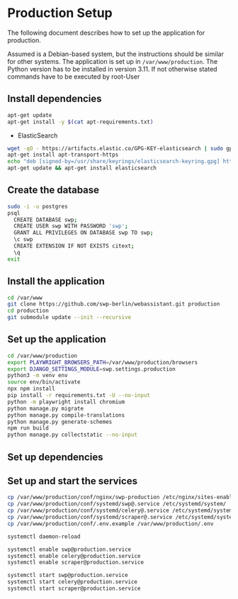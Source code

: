 # Production Setup

The following document describes how to set up the application for production.

Assumed is a Debian-based system, but the instructions should be similar for other systems. The application is set up
in `/var/www/production`. The Python version has to be installed in version 3.11. If not otherwise stated commands have to be executed by root-User

## Install dependencies

```bash
apt-get update
apt-get install -y $(cat apt-requirements.txt)
```

* ElasticSearch
```bash
wget -qO - https://artifacts.elastic.co/GPG-KEY-elasticsearch | sudo gpg --dearmor -o /usr/share/keyrings/elasticsearch-keyring.gpg
apt-get install apt-transport-https
echo "deb [signed-by=/usr/share/keyrings/elasticsearch-keyring.gpg] https://artifacts.elastic.co/packages/8.x/apt stable main" | sudo tee /etc/apt/sources.list.d/elastic-8.x.list
apt-get update && apt-get install elasticsearch

```

## Create the database

```bash
sudo -i -u postgres
psql
  CREATE DATABASE swp;
  CREATE USER swp WITH PASSWORD 'swp';
  GRANT ALL PRIVILEGES ON DATABASE swp TO swp;
  \c swp
  CREATE EXTENSION IF NOT EXISTS citext;
  \q
exit
```

## Install the application

```bash
cd /var/www
git clone https://github.com/swp-berlin/webassistant.git production
cd production
git submodule update --init --recursive
```

## Set up the application

```bash
cd /var/www/production
export PLAYWRIGHT_BROWSERS_PATH=/var/www/production/browsers
export DJANGO_SETTINGS_MODULE=swp.settings.production
python3 -m venv env
source env/bin/activate
npx npm install
pip install -r requirements.txt -U --no-input
python -m playwright install chromium
python manage.py migrate
python manage.py compile-translations
python manage.py generate-schemes
npm run build
python manage.py collectstatic --no-input
```

## Set up dependencies

## Set up and start the services

```bash
cp /var/www/production/conf/nginx/swp-production /etc/nginx/sites-enabled/swp-production
cp /var/www/production/conf/systemd/swp@.service /etc/systemd/system/
cp /var/www/production/conf/systemd/celery@.service /etc/systemd/system/
cp /var/www/production/conf/systemd/scraper@.service /etc/systemd/system/
cp /var/www/production/conf/.env.example /var/www/production/.env

systemctl daemon-reload

systemctl enable swp@production.service
systemctl enable celery@production.service
systemctl enable scraper@production.service

systemctl start swp@production.service
systemctl start celery@production.service
systemctl start scraper@production.service
```
